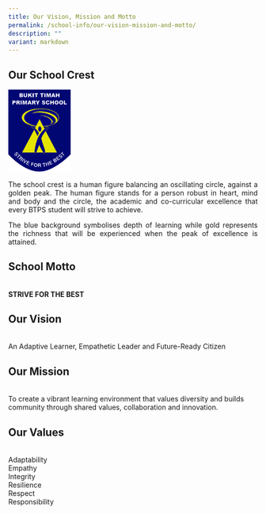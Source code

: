 ```yaml
---
title: Our Vision, Mission and Motto
permalink: /school-info/our-vision-mission-and-motto/
description: ""
variant: markdown
---
```

<h2>Our School Crest</h2>

<img src="/images/BTPS_Logo.jpeg" style="width:25%">
<p align="justify">
The school crest is a human figure balancing an oscillating circle, against a golden peak. The human figure stands for a person robust in heart, mind and body and the circle, the academic and co-curricular excellence that every BTPS student will strive to achieve.</p>
 <p align="justify">
The blue background symbolises depth of learning while gold represents the richness that will be experienced when the peak of excellence is attained.</p>

<h2>School Motto</h2><br>
<strong>STRIVE FOR THE BEST</strong>

<h2>Our Vision</h2><br>
An Adaptive Learner, Empathetic Leader and Future-Ready Citizen


<h2>Our Mission</h2> <br>
To create a vibrant learning environment that values diversity and builds community through shared values, collaboration and innovation.



<h2> Our Values</h2><br>
Adaptability <br>Empathy <br> Integrity<br>
Resilience <br> Respect <br> Responsibility
